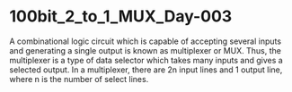 # 100bit_2_to_1_MUX_Day-003
A combinational logic circuit which is capable of accepting several inputs and generating a single output is known as multiplexer or MUX. Thus, the multiplexer is a type of data selector which takes many inputs and gives a selected output. In a multiplexer, there are 2n input lines and 1 output line, where n is the number of select lines.
